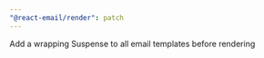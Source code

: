 ```yaml
---
"@react-email/render": patch
---
```


Add a wrapping Suspense to all email templates before rendering
